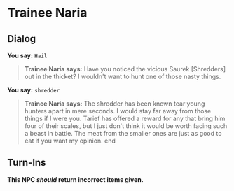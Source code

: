# Trainee Naria


## Dialog

**You say:** `Hail`



>**Trainee Naria says:** Have you noticed the vicious Saurek [Shredders] out in the thicket? I wouldn't want to hunt one of those nasty things.

**You say:** `shredder`



>**Trainee Naria says:** The shredder has been known tear young hunters apart in mere seconds. I would stay far away from those things if I were you. Tarief has offered a reward for any that bring him four of their scales, but I just don't think it would be worth facing such a beast in battle. The meat from the smaller ones are just as good to eat if you want my opinion.
end



## Turn-Ins



**This NPC *should* return incorrect items given.**





